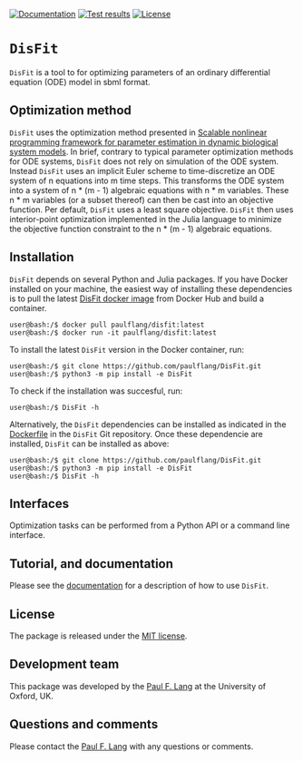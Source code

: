 [![Documentation](https://readthedocs.org/projects/disfit/badge/?version=latest)](https://disfit.readthedocs.io/en/documentation/)
[![Test results](https://circleci.com/gh/paulflang/DisFit.svg?style=shield)](https://app.circleci.com/pipelines/github/paulflang/DisFit)
[![License](https://img.shields.io/github/license/paulflang/disfit.svg)](LICENSE)

# `DisFit`

`DisFit` is a tool to for optimizing parameters of an ordinary differential equation (ODE) model in sbml format.

## Optimization method

`DisFit` uses the optimization method presented in [Scalable nonlinear programming framework for parameter estimation in dynamic biological system models](https://journals.plos.org/ploscompbiol/article?id=10.1371/journal.pcbi.1006828). In brief, contrary to typical parameter optimization methods for ODE systems, `DisFit` does not rely on simulation of the ODE system. Instead `DisFit` uses an implicit Euler scheme to time-discretize an ODE system of n equations into m time steps. This transforms the ODE system into a system of n * (m - 1) algebraic equations with n * m variables. These n * m variables (or a subset thereof) can then be cast into an objective function. Per default, `DisFit` uses a least square objective. `DisFit` then uses interior-point optimization implemented in the Julia language to minimize the objective function constraint to the n * (m - 1) algebraic equations.

## Installation

`DisFit` depends on several Python and Julia packages. If you have Docker installed on your machine, the easiest way of installing these dependencies is to pull the latest [DisFit docker image](https://hub.docker.com/repository/docker/paulflang/disfit) from Docker Hub and build a container.
  ```
  user@bash:/$ docker pull paulflang/disfit:latest
  user@bash:/$ docker run -it paulflang/disfit:latest
  ```
To install the latest `DisFit` version in the Docker container, run:
  ```
  user@bash:/$ git clone https://github.com/paulflang/DisFit.git
  user@bash:/$ python3 -m pip install -e DisFit
  ```
To check if the installation was succesful, run:
  ```
  user@bash:/$ DisFit -h
  ```

Alternatively, the `DisFit` dependencies can be installed as indicated in the [Dockerfile](https://github.com/paulflang/DisFit/blob/master/Dockerfile) in the `DisFit` Git repository. Once these dependencie are installed, `DisFit` can be installed as above:
  ```
  user@bash:/$ git clone https://github.com/paulflang/DisFit.git
  user@bash:/$ python3 -m pip install -e DisFit
  user@bash:/$ DisFit -h
  ```

## Interfaces

Optimization tasks can be performed from a Python API or a command line interface.

## Tutorial, and documentation
Please see the [documentation](https://disfit.readthedocs.io/en/documentation/index.html) for a description of how to use `DisFit`. 

## License
The package is released under the [MIT license](LICENSE).

## Development team
This package was developed by the [Paul F. Lang](https://www.linkedin.com/in/paul-lang-7b54a81a3/) at the University of Oxford, UK.


## Questions and comments
Please contact the [Paul F. Lang](mailto:paul.lang@wolfson.ox.ac.uk) with any questions or comments.
